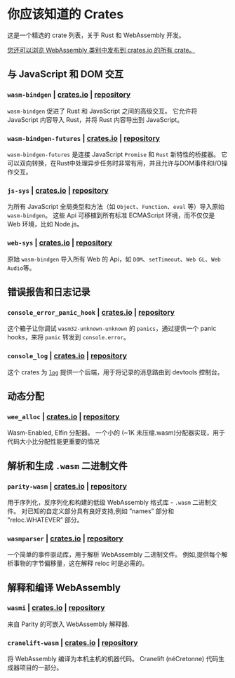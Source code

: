 # 你应该知道的 Crates

这是一个精选的 crate 列表，关于 Rust 和 WebAssembly 开发。

[您还可以浏览 WebAssembly 类别中发布到 crates.io 的所有 crate。](https://crates.io/categories/wasm)


## 与 JavaScript 和 DOM 交互

### `wasm-bindgen` | [crates.io](https://crates.io/crates/wasm-bindgen) | [repository](https://github.com/rustwasm/wasm-bindgen)

`wasm-bindgen` 促进了 Rust 和 JavaScript 之间的高级交互。
它允许将 JavaScript 内容导入 Rust，并将 Rust 内容导出到 JavaScript。


### `wasm-bindgen-futures` | [crates.io](https://crates.io/crates/wasm-bindgen-futures) | [repository](https://github.com/rustwasm/wasm-bindgen/tree/master/crates/futures)

`wasm-bindgen-futures` 是连接 JavaScript `Promise` 和 `Rust` 新特性的桥接器。
它可以双向转换，在Rust中处理异步任务时非常有用，并且允许与DOM事件和I/O操作交互。


### `js-sys` | [crates.io](https://crates.io/crates/js-sys) | [repository](https://github.com/rustwasm/wasm-bindgen/tree/master/crates/js-sys)

为所有 JavaScript 全局类型和方法（如 `Object`、`Function`、`eval` 等）导入原始 `wasm-bindgen`。
这些 Api 可移植到所有标准 ECMAScript 环境，而不仅仅是 Web 环境，比如 Node.js。


### `web-sys` | [crates.io](https://crates.io/crates/web-sys) | [repository](https://github.com/rustwasm/wasm-bindgen/tree/master/crates/web-sys)

原始 `wasm-bindgen` 导入所有 Web 的 Api，如 `DOM`、`setTimeout`、`Web GL`、`Web Audio`等。


## 错误报告和日志记录

### `console_error_panic_hook` | [crates.io](https://crates.io/crates/console_error_panic_hook) | [repository](https://github.com/rustwasm/console_error_panic_hook)

这个箱子让你调试 `wasm32-unknown-unknown` 的 `panics`，通过提供一个 panic hooks，来将 `panic` 转发到 `console.error`。


### `console_log` | [crates.io](https://crates.io/crates/console_log) | [repository](https://github.com/iamcodemaker/console_log)

这个 crates 为 [`log`](https://crates.io/crates/log) 提供一个后端，用于将记录的消息路由到 devtools 控制台。


## 动态分配

### `wee_alloc` | [crates.io](https://crates.io/crates/wee_alloc) | [repository](https://github.com/rustwasm/wee_alloc)

Wasm-Enabled, Elfin 分配器。
一个小的 (~1K 未压缩.wasm)分配器实现，用于代码大小比分配性能更重要的情况


## 解析和生成 `.wasm` 二进制文件

### `parity-wasm` | [crates.io](https://crates.io/crates/parity-wasm) | [repository](https://github.com/paritytech/parity-wasm)

用于序列化，反序列化和构建的低级 WebAssembly 格式库 - `.wasm` 二进制文件。
对已知的自定义部分具有良好支持,例如 ”names” 部分和 ”reloc.WHATEVER” 部分。


### `wasmparser` | [crates.io](https://crates.io/crates/wasmparser) | [repository](https://github.com/yurydelendik/wasmparser.rs)

一个简单的事件驱动库，用于解析 WebAssembly 二进制文件。
例如,提供每个解析事物的字节偏移量，这在解释 reloc 时是必需的。


## 解释和编译 WebAssembly

### `wasmi` | [crates.io](https://crates.io/crates/wasmi) | [repository](https://github.com/paritytech/wasmi)

来自 Parity 的可嵌入 WebAssembly 解释器.


### `cranelift-wasm` | [crates.io](https://crates.io/crates/cranelift-wasm) | [repository](https://github.com/bytecodealliance/wasmtime/tree/master/cranelift)

将 WebAssembly 编译为本机主机的机器代码。
Cranelift (néCretonne) 代码生成器项目的一部分。
